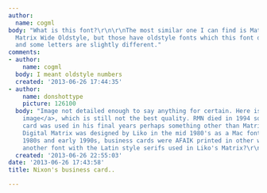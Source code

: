 ```yaml
---
author:
  name: cogml
body: "What is this font?\r\n\r\nThe most similar one I can find is Matrix Wide /
  Matrix Wide Oldstyle, but those have oldstyle fonts which this font doesn't have,
  and some letters are slightly different."
comments:
- author:
    name: cogml
  body: I meant oldstyle numbers
  created: '2013-06-26 17:44:35'
- author:
    name: donshottype
    picture: 126100
  body: "Image not detailed enough to say anything for certain. Here is a <a href=\"http://media.liveauctiongroup.net/i/11133/11500568_1.jpg?v=8CE7270437D3000\r\n\">another
    image</a>, which is still not the best quality. RMN died in 1994 so unless the
    card was used in his final years perhaps something other than Matrix was used.
    Digital Matrix was designed by Liko in the mid 1980's as a Mac font. In the late
    1980s and early 1990s, business cards were AFAIK printed in other ways. Perhaps
    another font with the Latin style serifs used in Liko's Matrix?\r\nDon"
  created: '2013-06-26 22:55:03'
date: '2013-06-26 17:43:58'
title: Nixon's business card..

---
```

